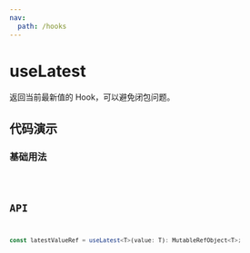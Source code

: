 ```yaml
---
nav:
  path: /hooks
---
```


# useLatest

返回当前最新值的 Hook，可以避免闭包问题。

## 代码演示

### 基础用法

<code src="./demo/demo1.tsx" />

## API

```typescript
const latestValueRef = useLatest<T>(value: T): MutableRefObject<T>;
```
